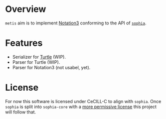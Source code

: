 # Overview

`metis` aim is to implement [Notation3](https://www.w3.org/TeamSubmission/n3/) conforming to the API of [`sophia`](https://github.com/pchampin/sophia_rs/).

# Features

- Serializer for [Turtle](https://www.w3.org/TR/turtle/) (WIP).
- Parser for Turtle (WIP).
- Parser for Notation3 (not usabel, yet).

# License

For now this software is licensed under CeCILL-C to align with `sophia`.
Once `sophia` is split into `sophia-core` with a [more permissive license](https://github.com/pchampin/sophia_rs/issues/23#issuecomment-565092486) this project will follow that.
